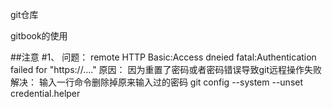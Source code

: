 git仓库


gitbook的使用

##注意
#1、
问题：
	remote HTTP Basic:Access dneied
	fatal:Authentication failed for "https://...."
原因：
	因为重置了密码或者密码错误导致git远程操作失败
解决：
	输入一行命令删除掉原来输入过的密码
	git config --system --unset credential.helper